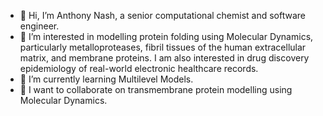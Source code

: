 - 👋 Hi, I’m Anthony Nash, a senior computational chemist and software engineer. 
- 👀 I’m interested in modelling protein folding using Molecular Dynamics, particularly metalloproteases, fibril tissues of the human extracellular matrix, and membrane proteins. I am also interested in drug discovery epidemiology of real-world electronic healthcare records.
- 🌱 I’m currently learning Multilevel Models.
- 💞️ I want to collaborate on transmembrane protein modelling using Molecular Dynamics.

<!---
acnash/acnash is a ✨ special ✨ repository because its `README.md` (this file) appears on your GitHub profile.
You can click the Preview link to take a look at your changes.
--->
